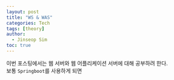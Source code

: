 ```yaml
---
layout: post
title: "WS & WAS"
categories: Tech
tags: [theory]
author:
  - Jinseop Sim
toc: true
---
```

이번 포스팅에서는 웹 서버와 웹 어플리케이션 서버에 대해 공부하려 한다.  
보통 ```Springboot```를 사용하게 되면
